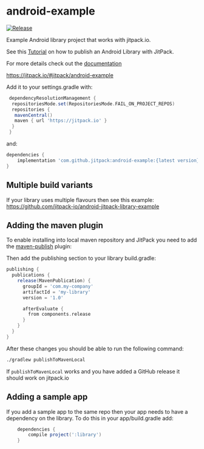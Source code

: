 # android-example

[![Release](https://jitpack.io/v/jitpack/android-example.svg)](https://jitpack.io/#jitpack/android-example)

Example Android library project that works with jitpack.io.

See this [Tutorial](https://medium.com/@ome450901/publish-an-android-library-by-jitpack-a0342684cbd0) on how to publish an Android Library with JitPack.

For more details check out the [documentation](https://docs.jitpack.io/android/)

<https://jitpack.io/#jitpack/android-example>

Add it to your settings.gradle with:

```gradle
 dependencyResolutionManagement {
  repositoriesMode.set(RepositoriesMode.FAIL_ON_PROJECT_REPOS)
  repositories {
   mavenCentral()
   maven { url 'https://jitpack.io' }
  }
 }
```

and:

```gradle
dependencies {
    implementation 'com.github.jitpack:android-example:{latest version}'
}
```

## Multiple build variants

If your library uses multiple flavours then see this example:
<https://github.com/jitpack-io/android-jitpack-library-example>

## Adding the maven plugin

To enable installing into local maven repository and JitPack you need to add the [maven-publish](https://developer.android.com/studio/build/maven-publish-plugin) plugin:

Then add the publishing section to your library build.gradle:

```gradle
publishing {
  publications {
    release(MavenPublication) {
      groupId = 'com.my-company'
      artifactId = 'my-library'
      version = '1.0'

      afterEvaluate {
        from components.release
      }
    }
  }
}
```

After these changes you should be able to run the following command:

```bash
./gradlew publishToMavenLocal
```


If `publishToMavenLocal` works and you have added a GitHub release it should work on jitpack.io

## Adding a sample app

If you add a sample app to the same repo then your app needs to have a dependency on the library. To do this in your app/build.gradle add:

```gradle
    dependencies {
        compile project(':library')
    }
```
